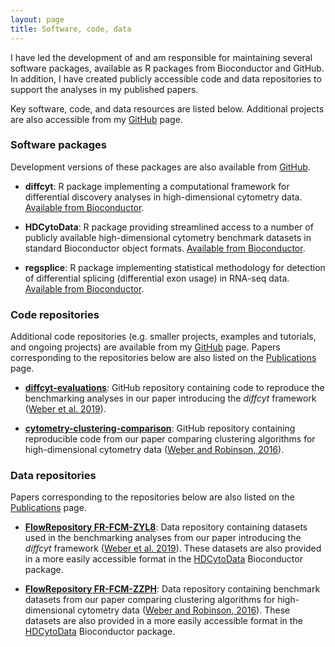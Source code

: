 ```yaml
---
layout: page
title: Software, code, data
---
```



I have led the development of and am responsible for maintaining several software packages, available as R packages from Bioconductor and GitHub. In addition, I have created publicly accessible code and data repositories to support the analyses in my published papers.

Key software, code, and data resources are listed below. Additional projects are also accessible from my [GitHub](https://github.com/lmweber) page.



### Software packages

Development versions of these packages are also available from [GitHub](https://github.com/lmweber).

- **diffcyt**: R package implementing a computational framework for differential discovery analyses in high-dimensional cytometry data. [Available from Bioconductor](http://bioconductor.org/packages/diffcyt).

- **HDCytoData**: R package providing streamlined access to a number of publicly available high-dimensional cytometry benchmark datasets in standard Bioconductor object formats. [Available from Bioconductor](http://bioconductor.org/packages/HDCytoData).

- **regsplice**: R package implementing statistical methodology for detection of differential splicing (differential exon usage) in RNA-seq data. [Available from Bioconductor](http://bioconductor.org/packages/regsplice).



### Code repositories

Additional code repositories (e.g. smaller projects, examples and tutorials, and ongoing projects) are available from my [GitHub](https://github.com/lmweber) page. Papers corresponding to the repositories below are also listed on the [Publications](publications.html) page.

- [**diffcyt-evaluations**](https://github.com/lmweber/diffcyt-evaluations): GitHub repository containing code to reproduce the benchmarking analyses in our paper introducing the *diffcyt* framework ([Weber et al. 2019](https://www.nature.com/articles/s42003-019-0415-5)).

- [**cytometry-clustering-comparison**](https://github.com/lmweber/cytometry-clustering-comparison): GitHub repository containing reproducible code from our paper comparing clustering algorithms for high-dimensional cytometry data ([Weber and Robinson, 2016](https://onlinelibrary.wiley.com/doi/full/10.1002/cyto.a.23030)).



### Data repositories

Papers corresponding to the repositories below are also listed on the [Publications](pages/publications.html) page.

- [**FlowRepository FR-FCM-ZYL8**](http://flowrepository.org/id/FR-FCM-ZYL8): Data repository containing datasets used in the benchmarking analyses from our paper introducing the *diffcyt* framework ([Weber et al. 2019](https://www.nature.com/articles/s42003-019-0415-5)). These datasets are also provided in a more easily accessible format in the [HDCytoData](http://bioconductor.org/packages/HDCytoData) Bioconductor package.

- [**FlowRepository FR-FCM-ZZPH**](http://flowrepository.org/id/FR-FCM-ZZPH): Data repository containing benchmark datasets from our paper comparing clustering algorithms for high-dimensional cytometry data ([Weber and Robinson, 2016](https://onlinelibrary.wiley.com/doi/full/10.1002/cyto.a.23030)). These datasets are also provided in a more easily accessible format in the [HDCytoData](http://bioconductor.org/packages/HDCytoData) Bioconductor package.


